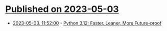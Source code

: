 # [Published on 2023-05-03](index.md)

* [2023-05-03, 11:52:00](https://soylentnews.org/article.pl?sid=23/05/02/1228236&from=rss) - [Python 3.12: Faster, Leaner, More Future-proof](https://soylentnews.org/article.pl?sid=23/05/02/1228236&from=rss)
